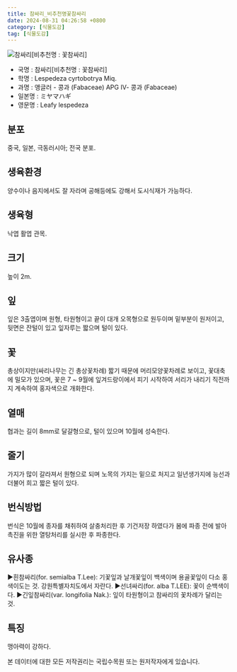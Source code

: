 ```yaml
---
title: 참싸리_비추천명꽃참싸리
date: 2024-08-31 04:26:58 +0800
category: [식물도감]
tag: [식물도감]
---
```




![참싸리[비추천명 : 꽃참싸리]](/fileUpload/plants/basic/Leguminosae/Lespedeza/12300/1_th2.JPG)
- 국명 : 참싸리[비추천명 : 꽃참싸리]
- 학명 : Lespedeza cyrtobotrya Miq.
- 과명 : 앵글러 - 콩과 (Fabaceae) APG Ⅳ- 콩과 (Fabaceae)
- 일본명 : ミヤマハギ
- 영문명 : Leafy lespedeza


## 분포
중국, 일본, 극동러시아; 전국 분포.
## 생육환경
양수이나 음지에서도 잘 자라며 공해등에도 강해서 도시식재가 가능하다.
## 생육형
낙엽 활엽 관목. 
## 크기
높이 2m.
## 잎
잎은 3출엽이며 원형, 타원형이고 끝이 대개 오목형으로 원두이며 밑부분이 원저이고, 뒷면은 잔털이 있고 잎자루는 짧으며 털이 있다.
## 꽃
총상이지만(싸리나무는 긴 총상꽃차례)  짧기 때문에 머리모양꽃차례로 보이고, 꽃대축에 밀모가 있으며, 꽃은 7 ~ 9월에 잎겨드랑이에서 피기 시작하여 서리가 내리기 직전까지 계속하여 홍자색으로 개화한다.
## 열매
협과는 길이 8mm로 달걀형으로, 털이 있으며 10월에 성숙한다.
## 줄기
가지가 많이 갈라져서 원형으로 되며 노목의 가지는 밑으로 처지고 일년생가지에 능선과 더불어 희고 짧은 털이 있다.
## 번식방법
번식은 10월에 종자를 채취하여 살충처리한 후 기건저장 하였다가 봄에 파종 전에 발아촉진을 위한 열탕처리를 실시한 후 파종한다.
## 유사종
▶흰참싸리(for. semialba T.Lee): 기꽃잎과 날개꽃잎이 백색이며 용골꽃잎이 다소 홍색이도는 것. 강원특별자치도에서 자란다. ▶선녀싸리(for. alba T.LEE): 꽃이 순백색이다.▶긴잎참싸리(var. longifolia Nak.): 잎이 타원형이고 참싸리의 꽃차례가 달리는 것.
## 특징
맹아력이 강하다.






본 데이터에 대한 모든 저작권리는 국립수목원 또는 원저작자에게 있습니다.
